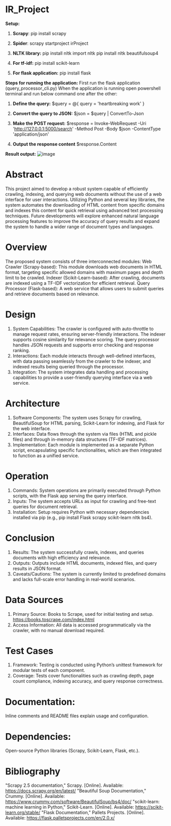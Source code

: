 # IR_Project

**Setup:**
1. **Scrapy**:
   pip install scrapy

2. **Spider**: 
scrapy startproject irProject 

3. **NLTK library:**
pip install nltk
import nltk
pip install nltk beautifulsoup4

4. **For tf-idf:**
pip install scikit-learn

5. **For flask application:**
pip install flask

**Steps for running the application:**
First run the flask application (query_processor_cli.py)
When the application is running open powershell terminal and run below command one after the other:

1. **Define the query:**
$query = @{
  query = 'heartbreaking work'
}
2. **Convert the query to JSON:**
$json = $query | ConvertTo-Json

3. **Make the POST request:**
$response = Invoke-WebRequest -Uri 'http://127.0.0.1:5000/search' -Method Post -Body $json -ContentType 'application/json'

4. **Output the response content**
$response.Content

**Result output:**
![image](https://github.com/PratimaYadav22/IR_Project/assets/143662393/59a8e83d-2aa6-4626-81f3-2fbb604a83a2)


# **Abstract**
This project aimed to develop a robust system capable of efficiently crawling, indexing, and querying web documents without the use of a web interface for user interactions. Utilizing Python and several key libraries, the system automates the downloading of HTML content from specific domains and indexes this content for quick retrieval using advanced text processing techniques. Future developments will explore enhanced natural language processing features to improve the accuracy of query results and expand the system to handle a wider range of document types and languages.

# **Overview**
The proposed system consists of three interconnected modules:
Web Crawler (Scrapy-based): This module downloads web documents in HTML format, targeting specific allowed domains with maximum pages and depth limit to be crawled.
Indexer (Scikit-Learn-based): After crawling, documents are indexed using a TF-IDF vectorization for efficient retrieval.
Query Processor (Flask-based): A web service that allows users to submit queries and retrieve documents based on relevance.

# **Design**
1. System Capabilities: The crawler is configured with auto-throttle to manage request rates, ensuring server-friendly interactions. The indexer supports cosine similarity for relevance scoring. The query processor handles JSON requests and supports error checking and response ranking.
2. Interactions: Each module interacts through well-defined interfaces, with data passing seamlessly from the crawler to the indexer, and indexed results being queried through the processor.
3. Integration: The system integrates data handling and processing capabilities to provide a user-friendly querying interface via a web service.

# **Architecture**
1. Software Components: The system uses Scrapy for crawling, BeautifulSoup for HTML parsing, Scikit-Learn for indexing, and Flask for the web interface.
2. Interfaces: Data flows through the system via files (HTML and pickle files) and through in-memory data structures (TF-IDF matrices).
3. Implementation: Each module is implemented as a separate Python script, encapsulating specific functionalities, which are then integrated to function as a unified service.

# **Operation**
1. Commands: System operations are primarily executed through Python scripts, with the Flask app serving the query interface.
2. Inputs: The system accepts URLs as input for crawling and free-text queries for document retrieval.
3. Installation: Setup requires Python with necessary dependencies installed via pip (e.g., pip install Flask scrapy scikit-learn nltk bs4).

# **Conclusion**
1. Results: The system successfully crawls, indexes, and queries documents with high efficiency and relevance.
2. Outputs: Outputs include HTML documents, indexed files, and query results in JSON format.
3. Caveats/Cautions: The system is currently limited to predefined domains and lacks full-scale error handling in real-world scenarios.

# **Data Sources**
1. Primary Source: Books to Scrape, used for initial testing and setup. https://books.toscrape.com/index.html
3. Access Information: All data is accessed programmatically via the crawler, with no manual download required.

# **Test Cases**
1. Framework: Testing is conducted using Python’s unittest framework for modular tests of each component.
2. Coverage: Tests cover functionalities such as crawling depth, page count compliance, indexing accuracy, and query response correctness.

# **Documentation**: 
Inline comments and README files explain usage and configuration.
# **Dependencies:** 
Open-source Python libraries (Scrapy, Scikit-Learn, Flask, etc.).

# **Bibliography**
"Scrapy 2.5 documentation," Scrapy. [Online]. Available: https://docs.scrapy.org/en/latest/
"Beautiful Soup Documentation," Crummy. [Online]. Available: https://www.crummy.com/software/BeautifulSoup/bs4/doc/
"scikit-learn: machine learning in Python," Scikit-Learn. [Online]. Available: https://scikit-learn.org/stable/
"Flask Documentation," Pallets Projects. [Online]. Available: https://flask.palletsprojects.com/en/2.0.x/
